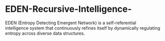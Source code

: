 # EDEN-Recursive-Intelligence-
EDEN (Entropy Detecting Emergent Network) is a self-referential intelligence system that continuously refines itself by dynamically regulating entropy across diverse data structures.
